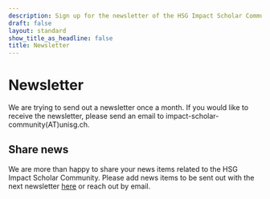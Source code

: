 ```yaml
---
description: Sign up for the newsletter of the HSG Impact Scholar Community
draft: false
layout: standard
show_title_as_headline: false
title: Newsletter
---
```


# Newsletter

We are trying to send out a newsletter once a month. If you would like to receive the newsletter, please send an email to impact-scholar-community(AT)unisg.ch.

## Share news

We are more than happy to share your news items related to the HSG Impact Scholar Community. Please add news items to be sent out with the next newsletter [here](https://airtable.com/shryGm4MVH8V3JFHu) or reach out by email.

